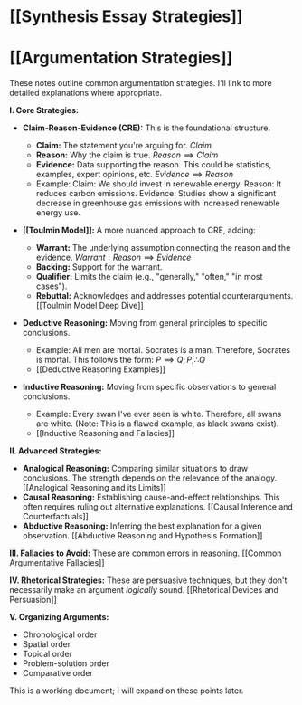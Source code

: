 # [[Synthesis Essay Strategies]]
# [[Argumentation Strategies]]

These notes outline common argumentation strategies.  I'll link to more detailed explanations where appropriate.

**I. Core Strategies:**

* **Claim-Reason-Evidence (CRE):**  This is the foundational structure.
    * **Claim:** The statement you're arguing for.  $Claim$
    * **Reason:** Why the claim is true.  $Reason \implies Claim$
    * **Evidence:** Data supporting the reason.  This could be statistics, examples, expert opinions, etc. $Evidence \implies Reason$
    * Example:  Claim: We should invest in renewable energy. Reason: It reduces carbon emissions. Evidence: Studies show a significant decrease in greenhouse gas emissions with increased renewable energy use.

* **[[Toulmin Model]]:**  A more nuanced approach to CRE, adding:
    * **Warrant:** The underlying assumption connecting the reason and the evidence.  $Warrant: Reason \implies Evidence$
    * **Backing:** Support for the warrant.
    * **Qualifier:** Limits the claim (e.g., "generally," "often," "in most cases").
    * **Rebuttal:** Acknowledges and addresses potential counterarguments. [[Toulmin Model Deep Dive]]

* **Deductive Reasoning:** Moving from general principles to specific conclusions.
    * Example: All men are mortal. Socrates is a man. Therefore, Socrates is mortal.  This follows the form:  $P \implies Q; P; \therefore Q$
    * [[Deductive Reasoning Examples]]

* **Inductive Reasoning:** Moving from specific observations to general conclusions.
    * Example: Every swan I've ever seen is white. Therefore, all swans are white. (Note: This is a flawed example, as black swans exist).
    * [[Inductive Reasoning and Fallacies]]


**II. Advanced Strategies:**

* **Analogical Reasoning:** Comparing similar situations to draw conclusions.  The strength depends on the relevance of the analogy. [[Analogical Reasoning and its Limits]]
* **Causal Reasoning:** Establishing cause-and-effect relationships.  This often requires ruling out alternative explanations. [[Causal Inference and Counterfactuals]]
* **Abductive Reasoning:** Inferring the best explanation for a given observation. [[Abductive Reasoning and Hypothesis Formation]]


**III. Fallacies to Avoid:**  These are common errors in reasoning. [[Common Argumentative Fallacies]]

**IV.  Rhetorical Strategies:** These are persuasive techniques, but they don't necessarily make an argument *logically* sound. [[Rhetorical Devices and Persuasion]]


**V.  Organizing Arguments:**

* Chronological order
* Spatial order
* Topical order
* Problem-solution order
* Comparative order


This is a working document; I will expand on these points later.

